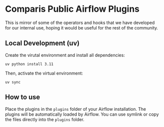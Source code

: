 # Comparis Public Airflow Plugins

This is mirror of some of the operators and hooks that we have developed for our internal use, 
hoping it would be useful for the rest of the community.

## Local Development (uv)

Create the virutal environment and install all dependencies:
```
uv python install 3.11
```

Then, activate the virtual environment:
```
uv sync
```

## How to use

Place the plugins in the `plugins` folder of your Airflow installation. The plugins will be automatically loaded by Airflow. 
You can use symlink or copy the files directly into the `plugins` folder.

